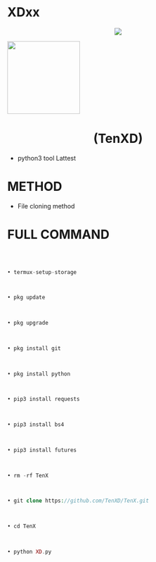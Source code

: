 # XDxx







 

<p align="center">

 

<img src="https://i.pinimg.com/originals/16/62/ac/1662acee2dae9125798c9d54a6530333.gif">

 

</p>

 

<img height="165" src="https://github-readme-stats.vercel.app/api?username=TenXD&show_icons=true&include_all_commits=true&theme=react&cache_seconds=3200&hide_border=true" /></a>

 

<h1 align="center">(TenXD)</h1>

 

* python3 tool Lattest 

 

# METHOD 

 



 



 

* File cloning method

 



 


 

# FULL COMMAND 

 

```php

 

• termux-setup-storage

 

• pkg update

 

• pkg upgrade

 

• pkg install git

 

• pkg install python

 

• pip3 install requests

 

• pip3 install bs4

 

• pip3 install futures

 

• rm -rf TenX

 

• git clone https://github.com/TenXD/TenX.git

 

• cd TenX

 

• python XD.py

 

```

 


